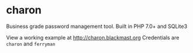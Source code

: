 # charon
Business grade password management tool. Built in PHP 7.0+ and SQLite3

View a working example at http://charon.blackmast.org
Credentials are `charon` and `ferryman`
